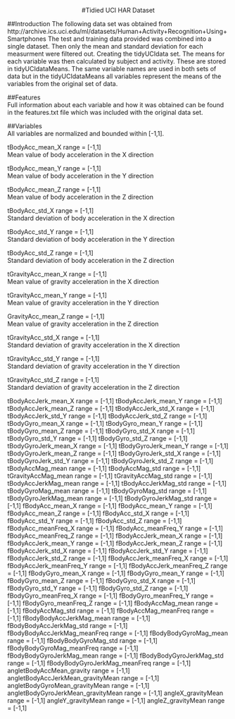 <p align="center">#Tidied UCI HAR Dataset</p>
##Introduction
The following data set was obtained from http://archive.ics.uci.edu/ml/datasets/Human+Activity+Recognition+Using+Smartphones  
The test and training data provided was combined into a single dataset.  Then only the mean and standard deviation for each measurment were filtered out.  Creating the tidyUCIdata set.  The means for each variable was then calculated by subject and activity.  These are stored in tidyUCIdataMeans.  The same variable names are used in both sets of data but in the tidyUCIdataMeans all variables represent the means of the variables from the original set of data.  

##Features  
Full information about each variable and how it was obtained can be found in the features.txt file which was included with the original data set.   

##Variables  
All variables are normalized and bounded within [-1,1].  
  
tBodyAcc_mean_X		      range = [-1,1]  
Mean value of body acceleration in the X direction  
  
tBodyAcc_mean_Y		range = [-1,1]  
Mean value of body acceleration in the Y direction  
  
tBodyAcc_mean_Z		range = [-1,1]  
Mean value of body acceleration in the Z direction  
  
tBodyAcc_std_X		range = [-1,1]    
Standard deviation of body acceleration in the X direction  
  
tBodyAcc_std_Y		range = [-1,1]   
Standard deviation of body acceleration in the Y direction  
  
tBodyAcc_std_Z		range = [-1,1]    
Standard deviation of body acceleration in the Z direction  
  
tGravityAcc_mean_X		range = [-1,1]    
Mean value of gravity acceleration in the X direction  
  
tGravityAcc_mean_Y		range = [-1,1]  
Mean value of gravity acceleration in the Y direction  
  
GravityAcc_mean_Z		range = [-1,1]  
Mean value of gravity acceleration in the Z direction  
  
tGravityAcc_std_X		range = [-1,1]  
Standard deviation of gravity acceleration in the X direction  
  
tGravityAcc_std_Y		range = [-1,1]  
Standard deviation of gravity acceleration in the Y direction  
  
tGravityAcc_std_Z		range = [-1,1]  
Standard deviation of gravity acceleration in the Z direction  

tBodyAccJerk_mean_X		range = [-1,1]
tBodyAccJerk_mean_Y		range = [-1,1]
tBodyAccJerk_mean_Z		range = [-1,1]
tBodyAccJerk_std_X		range = [-1,1]
tBodyAccJerk_std_Y		range = [-1,1]
tBodyAccJerk_std_Z		range = [-1,1]
tBodyGyro_mean_X		range = [-1,1]
tBodyGyro_mean_Y		range = [-1,1]
tBodyGyro_mean_Z		range = [-1,1]
tBodyGyro_std_X		range = [-1,1]
tBodyGyro_std_Y		range = [-1,1]
tBodyGyro_std_Z		range = [-1,1]
tBodyGyroJerk_mean_X		range = [-1,1]
tBodyGyroJerk_mean_Y		range = [-1,1]
tBodyGyroJerk_mean_Z		range = [-1,1]
tBodyGyroJerk_std_X		range = [-1,1]
tBodyGyroJerk_std_Y		range = [-1,1]
tBodyGyroJerk_std_Z		range = [-1,1]
tBodyAccMag_mean		range = [-1,1]
tBodyAccMag_std		range = [-1,1]
tGravityAccMag_mean		range = [-1,1]
tGravityAccMag_std		range = [-1,1]
tBodyAccJerkMag_mean		range = [-1,1]
tBodyAccJerkMag_std		range = [-1,1]
tBodyGyroMag_mean		range = [-1,1]
tBodyGyroMag_std		range = [-1,1]
tBodyGyroJerkMag_mean		range = [-1,1]
tBodyGyroJerkMag_std		range = [-1,1]
fBodyAcc_mean_X		range = [-1,1]
fBodyAcc_mean_Y		range = [-1,1]
fBodyAcc_mean_Z		range = [-1,1]
fBodyAcc_std_X		range = [-1,1]
fBodyAcc_std_Y		range = [-1,1]
fBodyAcc_std_Z		range = [-1,1]
fBodyAcc_meanFreq_X		range = [-1,1]
fBodyAcc_meanFreq_Y		range = [-1,1]
fBodyAcc_meanFreq_Z		range = [-1,1]
fBodyAccJerk_mean_X		range = [-1,1]
fBodyAccJerk_mean_Y		range = [-1,1]
fBodyAccJerk_mean_Z		range = [-1,1]
fBodyAccJerk_std_X		range = [-1,1]
fBodyAccJerk_std_Y		range = [-1,1]
fBodyAccJerk_std_Z		range = [-1,1]
fBodyAccJerk_meanFreq_X		range = [-1,1]
fBodyAccJerk_meanFreq_Y		range = [-1,1]
fBodyAccJerk_meanFreq_Z		range = [-1,1]
fBodyGyro_mean_X		range = [-1,1]
fBodyGyro_mean_Y		range = [-1,1]
fBodyGyro_mean_Z		range = [-1,1]
fBodyGyro_std_X		range = [-1,1]
fBodyGyro_std_Y		range = [-1,1]
fBodyGyro_std_Z		range = [-1,1]
fBodyGyro_meanFreq_X		range = [-1,1]
fBodyGyro_meanFreq_Y		range = [-1,1]
fBodyGyro_meanFreq_Z		range = [-1,1]
fBodyAccMag_mean		range = [-1,1]
fBodyAccMag_std		range = [-1,1]
fBodyAccMag_meanFreq		range = [-1,1]
fBodyBodyAccJerkMag_mean		range = [-1,1]
fBodyBodyAccJerkMag_std		range = [-1,1]
fBodyBodyAccJerkMag_meanFreq		range = [-1,1]
fBodyBodyGyroMag_mean		range = [-1,1]
fBodyBodyGyroMag_std		range = [-1,1]
fBodyBodyGyroMag_meanFreq		range = [-1,1]
fBodyBodyGyroJerkMag_mean		range = [-1,1]
fBodyBodyGyroJerkMag_std		range = [-1,1]
fBodyBodyGyroJerkMag_meanFreq		range = [-1,1]
angletBodyAccMean_gravity		range = [-1,1]
angletBodyAccJerkMean_gravityMean		range = [-1,1]
angletBodyGyroMean_gravityMean		range = [-1,1]
angletBodyGyroJerkMean_gravityMean		range = [-1,1]
angleX_gravityMean		range = [-1,1]
angleY_gravityMean		range = [-1,1]
angleZ_gravityMean		range = [-1,1]
